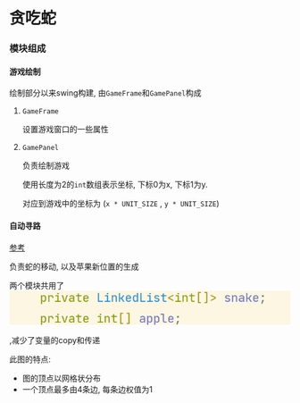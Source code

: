 # 贪吃蛇

### 模块组成

#### 游戏绘制

绘制部分以来swing构建, 由`GameFrame`和`GamePanel`构成

1. `GameFrame`

   设置游戏窗口的一些属性

2. `GamePanel`

   负责绘制游戏

   使用长度为2的`int`数组表示坐标,  下标0为x, 下标1为y.

   对应到游戏中的坐标为 (`x * UNIT_SIZE` , `y * UNIT_SIZE`)

#### 自动寻路

[参考](https://www.redblobgames.com/pathfinding/a-star/introduction.html)

负责蛇的移动, 以及苹果新位置的生成

两个模块共用了![image-20210502222914224](readme/img/image-20210502222914224.png)

,减少了变量的copy和传递



此图的特点:

- 图的顶点以网格状分布
- 一个顶点最多由4条边, 每条边权值为1

